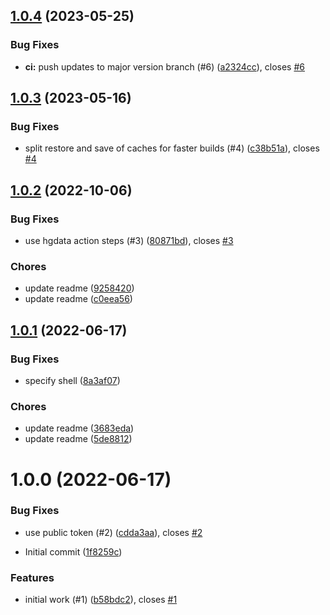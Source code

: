 ## [1.0.4](https://github.com/HGData/action-setup-elixir/compare/v1.0.3...v1.0.4) (2023-05-25)


### Bug Fixes

* **ci:** push updates to major version branch (#6) ([a2324cc](https://github.com/HGData/action-setup-elixir/commit/a2324cc01bd1ebc897cbeb5f1cfeedf5a34cb4e1)), closes [#6](https://github.com/HGData/action-setup-elixir/issues/6)

## [1.0.3](https://github.com/HGData/action-setup-elixir/compare/v1.0.2...v1.0.3) (2023-05-16)


### Bug Fixes

* split restore and save of caches for faster builds (#4) ([c38b51a](https://github.com/HGData/action-setup-elixir/commit/c38b51aa3ca328a4017638470920840b4596dd87)), closes [#4](https://github.com/HGData/action-setup-elixir/issues/4)

## [1.0.2](https://github.com/HGData/action-setup-elixir/compare/v1.0.1...v1.0.2) (2022-10-06)


### Bug Fixes

* use hgdata action steps (#3) ([80871bd](https://github.com/HGData/action-setup-elixir/commit/80871bd18cd28097c91d9998c8f86aa749536547)), closes [#3](https://github.com/HGData/action-setup-elixir/issues/3)


### Chores

* update readme ([9258420](https://github.com/HGData/action-setup-elixir/commit/9258420a680f06120069cb460e7af6c5fa4b6d58))
* update readme ([c0eea56](https://github.com/HGData/action-setup-elixir/commit/c0eea564300ec7191b278aaba82d712453b99200))

## [1.0.1](https://github.com/HGData/action-setup-elixir/compare/v1.0.0...v1.0.1) (2022-06-17)


### Bug Fixes

* specify shell ([8a3af07](https://github.com/HGData/action-setup-elixir/commit/8a3af07f1e166ea70db156560f23a0642bc88be3))


### Chores

* update readme ([3683eda](https://github.com/HGData/action-setup-elixir/commit/3683eda4ebb91b6ee16a544b023425967f4c630d))
* update readme ([5de8812](https://github.com/HGData/action-setup-elixir/commit/5de8812ceba34084465992c5ad2508249a3699bd))

# 1.0.0 (2022-06-17)


### Bug Fixes

* use public token (#2) ([cdda3aa](https://github.com/HGData/action-setup-elixir/commit/cdda3aae48c60bcc5f7ed763be62d1e61de04169)), closes [#2](https://github.com/HGData/action-setup-elixir/issues/2)


* Initial commit ([1f8259c](https://github.com/HGData/action-setup-elixir/commit/1f8259ceb0f585a079a359e02466c2b179ac987c))


### Features

* initial work (#1) ([b58bdc2](https://github.com/HGData/action-setup-elixir/commit/b58bdc2d7a3234db532150e8f8bf86eeb53604ec)), closes [#1](https://github.com/HGData/action-setup-elixir/issues/1)
